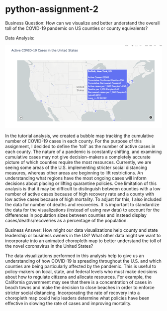 # python-assignment-2
Business Question: How can we visualize and better understand the overall toll of the COVID-19 pandemic on US counties or county equivalents? 

Data Analysis:

![](Active_covid_map.png)

In the tutorial analysis, we created a bubble map tracking the cumulative number of COVID-19 cases in each county. For the purpose of this assignment, I decided to define the 'toll' as the number of active cases in each county. The nature of a pandemic is constantly shifting, and examining cumulative cases may not give decision-makers a completely accurate picture of which counties require the most resources. Currently, we are seeing some areas of the U.S. implementing stricter social distancing measures, whereas other areas are beginning to lift restrictions. An understanding what regions have the most ongoing cases will inform decisions about placing or lifting quarantine policies. One limitation of this analysis is that it may be difficult to distinguish between counties with a low number of active cases because of high recovery rate and a county with low active cases because of high mortality. To adjust for this, I also included the data for number of deaths and recoveries. It is important to standardize the data for the visualizations (instead of using raw data) to account for the differences in population sizes between counties and instead display cases/deaths/recoveries as a percentage of the population.

Business Answer: How might our data visualizations help county and state leadership or business owners in the US? What other data might we want to incorporate into an animated choropleth map to better understand the toll of the novel coronavirus in the United States?

The data visualizations performed in this analysis help to give us an understanding of how COVID-19 is spreading throughout the U.S. and which counties are being particularly affected by the pandemic. This is useful to policy-makers on local, state, and federal levels who must make decisions about how to regulate citizens and allocate resources. For example, the California government may see that there is a concentration of cases in beach towns and make the decision to close beaches in order to enforce stricter social distancing. Incorporating the rate of recovery into a choropleth map could help leaders determine what policies have been effective in slowing the rate of cases and improving mortality.
